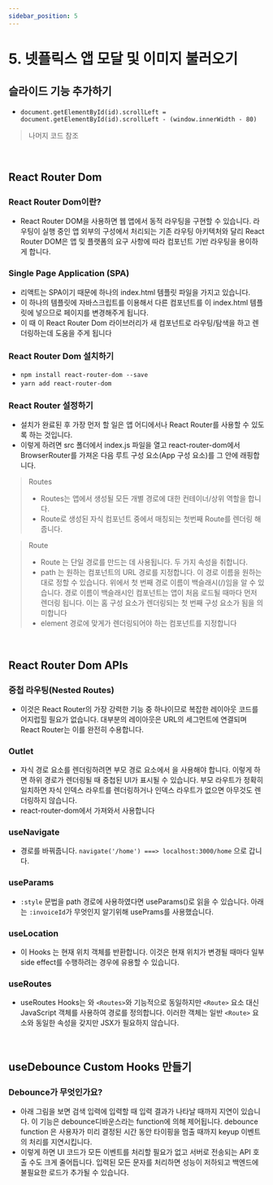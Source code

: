 ```yaml
---
sidebar_position: 5
---
```


# 5. 넷플릭스 앱 모달 및 이미지 불러오기

## 슬라이드 기능 추가하기

- `document.getElementById(id).scrollLeft = document.getElementById(id).scrollLeft - (window.innerWidth - 80)`

> 나머지 코드 참조

<br/>

## React Router Dom

### React Router Dom이란?

- React Router DOM을 사용하면 웹 앱에서 동적 라우팅을 구현할 수 있습니다. 라우팅이 실행 중인 앱 외부의 구성에서 처리되는 기존 라우팅 아키텍처와 달리 React Router DOM은 앱 및 플랫폼의 요구 사항에 따라 컴포넌트 기반 라우팅을 용이하게 합니다.

### Single Page Application (SPA)

- 리액트는 SPA이기 때문에 하나의 index.html 템플릿 파일을 가지고 있습니다. 
- 이 하나의 템플릿에 자바스크립트를 이용해서 다른 컴포넌트를 이 index.html 템플릿에 넣으므로 페이지를 변경해주게 됩니다. 
- 이 때 이 React Router Dom 라이브러리가 새 컴포넌트로 라우팅/탐색을 하고 렌더링하는데 도움을 주게 됩니다

### React Router Dom 설치하기

- `npm install react-router-dom --save`
- `yarn add react-router-dom`

### React Router 설정하기

- 설치가 완료된 후 가장 먼저 할 일은 앱 어디에서나 React Router를 사용할 수 있도록 하는 것입니다.
- 이렇게 하려면 src 폴더에서 index.js 파일을 열고 react-router-dom에서 BrowserRouter를 가져온 다음 루트 구성 요소(App 구성 요소)를 그 안에 래핑합니다.

> Routes
>
> - Routes는 앱에서 생성될 모든 개별 경로에 대한 컨테이너/상위 역할을 합니다.
> - Route로 생성된 자식 컴포넌트 중에서 매칭되는 첫번째 Route를 렌더링 해줍니다.

> Route
>
> - Route 는 단일 경로를 만드는 데 사용됩니다. 두 가지 속성을 취합니다.
> - path 는 원하는 컴포넌트의 URL 경로를 지정합니다. 이 경로 이름을 원하는 대로 정할 수 있습니다. 위에서 첫 번째 경로 이름이 백슬래시(/)임을 알 수 있습니다. 경로 이름이 백슬래시인 컴포넌트는 앱이 처음 로드될 때마다 먼저 렌더링 됩니다. 이는 홈 구성 요소가 렌더링되는 첫 번째 구성 요소가 됨을 의미합니다
> - element 경로에 맞게가 렌더링되어야 하는 컴포넌트를 지정합니다

<br/>

## React Router Dom APIs

### 중첩 라우팅(Nested Routes)

- 이것은 React Router의 가장 강력한 기능 중 하나이므로 복잡한 레이아웃 코드를 어지럽힐 필요가 없습니다. 대부분의 레이아웃은 URL의 세그먼트에 연결되며 React Router는 이를 완전히 수용합니다.

### Outlet

- 자식 경로 요소를 렌더링하려면 부모 경로 요소에서 <Outlet>을 사용해야 합니다. 이렇게 하면 하위 경로가 렌더링될 때 중첩된 UI가 표시될 수 있습니다. 부모 라우트가 정확히 일치하면 자식 인덱스 라우트를 렌더링하거나 인덱스 라우트가 없으면 아무것도 렌더링하지 않습니다.
- react-router-dom에서 가져와서 사용합니다

### useNavigate

- 경로를 바꿔줍니다. `navigate('/home') ===> localhost:3000/home` 으로 갑니다.

### useParams

- `:style` 문법을 path 경로에 사용하였다면 useParams()로 읽을 수 있습니다. 아래는 `:invoiceId`가 무엇인지 알기위해 usePrams를 사용했습니다.

### useLocation

- 이 Hooks 는 현재 위치 객체를 반환합니다. 이것은 현재 위치가 변경될 때마다 일부 side effect를 수행하려는 경우에 유용할 수 있습니다.

### useRoutes

- useRoutes Hooks는 와 `<Routes>`와 기능적으로 동일하지만 `<Route>` 요소 대신 JavaScript 객체를 사용하여 경로를 정의합니다. 이러한 객체는 일반 `<Route>` 요소와 동일한 속성을 갖지만 JSX가 필요하지 않습니다.

<br/>

## useDebounce Custom Hooks 만들기

### Debounce가 무엇인가요?

- 아래 그림을 보면 검색 입력에 입력할 때 입력 결과가 나타날 때까지 지연이 있습니다. 이 기능은 debounce디바운스라는 function에 의해 제어됩니다. debounce function 은 사용자가 미리 결정된 시간 동안 타이핑을 멈출 때까지 keyup 이벤트의 처리를 지연시킵니다.
- 이렇게 하면 UI 코드가 모든 이벤트를 처리할 필요가 없고 서버로 전송되는 API 호출 수도 크게 줄어듭니다. 입력된 모든 문자를 처리하면 성능이 저하되고 백엔드에 불필요한 로드가 추가될 수 있습니다.